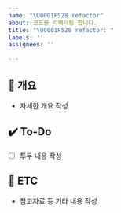 ```yaml
---
name: "\U0001F528 refactor"
about: 코드를 리팩터링 합니다.
title: "\U0001F528 refactor: "
labels: ''
assignees: ''

---
```


## 📝 개요
- 자세한 개요 작성

## ✔️ To-Do
- [ ] 투두 내용 작성

## 👀 ETC
- 참고자료 등 기타 내용 작성
